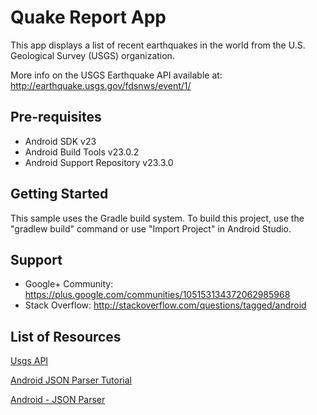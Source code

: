 Quake Report App
===================================

This app displays a list of recent earthquakes in the world
from the U.S. Geological Survey (USGS) organization.


More info on the USGS Earthquake API available at:
http://earthquake.usgs.gov/fdsnws/event/1/

Pre-requisites
--------------

- Android SDK v23
- Android Build Tools v23.0.2
- Android Support Repository v23.3.0

Getting Started
---------------

This sample uses the Gradle build system. To build this project, use the
"gradlew build" command or use "Import Project" in Android Studio.

Support
-------

- Google+ Community: https://plus.google.com/communities/105153134372062985968
- Stack Overflow: http://stackoverflow.com/questions/tagged/android

## List of Resources

[Usgs API](http://earthquake.usgs.gov/fdsnws/event/1/query?format=geojson&starttime=2016-01-01&endtime=2016-01-31&minmag=6&limit=10)

[Android JSON Parser Tutorial](http://www.javatpoint.com/android-json-parsing-tutorial)

[Android - JSON Parser](https://www.tutorialspoint.com/android/android_json_parser.htm)
